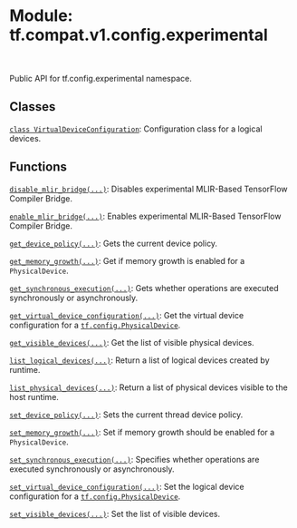 <div itemscope itemtype="http://developers.google.com/ReferenceObject">
<meta itemprop="name" content="tf.compat.v1.config.experimental" />
<meta itemprop="path" content="Stable" />
</div>

# Module: tf.compat.v1.config.experimental


<table class="tfo-notebook-buttons tfo-api" align="left">
</table>



Public API for tf.config.experimental namespace.



## Classes

[`class VirtualDeviceConfiguration`](../../../../tf/config/LogicalDeviceConfiguration.md): Configuration class for a logical devices.

## Functions

[`disable_mlir_bridge(...)`](../../../../tf/config/experimental/disable_mlir_bridge.md): Disables experimental MLIR-Based TensorFlow Compiler Bridge.

[`enable_mlir_bridge(...)`](../../../../tf/config/experimental/enable_mlir_bridge.md): Enables experimental MLIR-Based TensorFlow Compiler Bridge.

[`get_device_policy(...)`](../../../../tf/config/experimental/get_device_policy.md): Gets the current device policy.

[`get_memory_growth(...)`](../../../../tf/config/experimental/get_memory_growth.md): Get if memory growth is enabled for a `PhysicalDevice`.

[`get_synchronous_execution(...)`](../../../../tf/config/experimental/get_synchronous_execution.md): Gets whether operations are executed synchronously or asynchronously.

[`get_virtual_device_configuration(...)`](../../../../tf/config/get_logical_device_configuration.md): Get the virtual device configuration for a <a href="../../../../tf/config/PhysicalDevice.md"><code>tf.config.PhysicalDevice</code></a>.

[`get_visible_devices(...)`](../../../../tf/config/get_visible_devices.md): Get the list of visible physical devices.

[`list_logical_devices(...)`](../../../../tf/config/list_logical_devices.md): Return a list of logical devices created by runtime.

[`list_physical_devices(...)`](../../../../tf/config/list_physical_devices.md): Return a list of physical devices visible to the host runtime.

[`set_device_policy(...)`](../../../../tf/config/experimental/set_device_policy.md): Sets the current thread device policy.

[`set_memory_growth(...)`](../../../../tf/config/experimental/set_memory_growth.md): Set if memory growth should be enabled for a `PhysicalDevice`.

[`set_synchronous_execution(...)`](../../../../tf/config/experimental/set_synchronous_execution.md): Specifies whether operations are executed synchronously or asynchronously.

[`set_virtual_device_configuration(...)`](../../../../tf/config/set_logical_device_configuration.md): Set the logical device configuration for a <a href="../../../../tf/config/PhysicalDevice.md"><code>tf.config.PhysicalDevice</code></a>.

[`set_visible_devices(...)`](../../../../tf/config/set_visible_devices.md): Set the list of visible devices.



